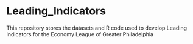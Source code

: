 # Leading_Indicators
This repository stores the datasets and R code used to develop Leading Indicators for the Economy League of Greater Philadelphia